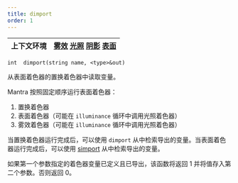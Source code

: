 ```yaml
---
title: dimport
order: 1
---
```


| 上下文环境 | [雾效](../contexts/fog.html)  [光照](../contexts/light.html)  [阴影](../contexts/shadow.html)  [表面](../contexts/surface.html) |
| --- | --- |

`int  dimport(string name, <type>&out)`

从表面着色器的置换着色器中读取变量。

Mantra 按照固定顺序运行表面着色器：

1. 置换着色器
2. 表面着色器（可能在 `illuminance` 循环中调用光照着色器）
3. 雾效着色器（可能在 `illuminance` 循环中调用光照着色器）

当置换着色器运行完成后，可以使用 `dimport` 从中检索导出的变量。当表面着色器运行完成后，可以使用 [simport](/zh-cn/houdini-vex/shading-and-rendering/simport "导入在illuminance循环中由表面着色器发送的变量。") 从中检索导出的变量。

如果第一个参数指定的着色器变量已定义且已导出，该函数将返回 1 并将值存入第二个参数。否则返回 0。
